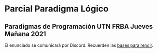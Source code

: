 # Parcial Paradigma Lógico

## Paradigmas de Programación UTN FRBA Jueves Mañana 2021

El enunciado se comunicará por Discord. Recuerden las [bases para rendir](https://docs.google.com/document/d/1Z4JKRK4F_HavhwBCmfbxcLzsur_Bg-kBK5nW575htms/edit).

